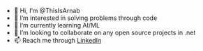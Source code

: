 - 👋 Hi, I’m @ThisIsArnab
- 👀 I’m interested in solving problems through code
- 🌱 I’m currently learning AI/ML
- 💞️ I’m looking to collaborate on any open source projects in .net
- 📫 Reach me through [LinkedIn](https://www.linkedin.com/in/das-arnab7/)

<!---
ThisIsArnab/ThisIsArnab is a ✨ special ✨ repository because its `README.md` (this file) appears on your GitHub profile.
You can click the Preview link to take a look at your changes.
--->
